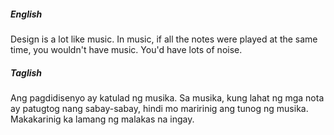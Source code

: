 
##### English
Design is a lot like music. In music, if all the notes were played at the same time, you wouldn't have music. You'd have lots of noise.
##### Taglish
Ang pagdidisenyo ay katulad ng musika. Sa musika, kung lahat ng mga nota ay patugtog nang sabay-sabay, hindi mo maririnig ang tunog ng musika. Makakarinig ka lamang ng malakas na ingay.

